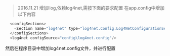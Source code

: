 ﻿> 2016.11.21
增加Ilog,依赖log4net,需按下面的要求配置
在app.config中增加以下内容
```c#
  <configSections>
    <section name="log4net" type="log4net.Config.Log4NetConfigurationSectionHandler, log4net"/>
  </configSections>
  <log4net configSource="config\log4net.config"/>
```
然后在程序目录中增加log4net.config文件，并进行配置